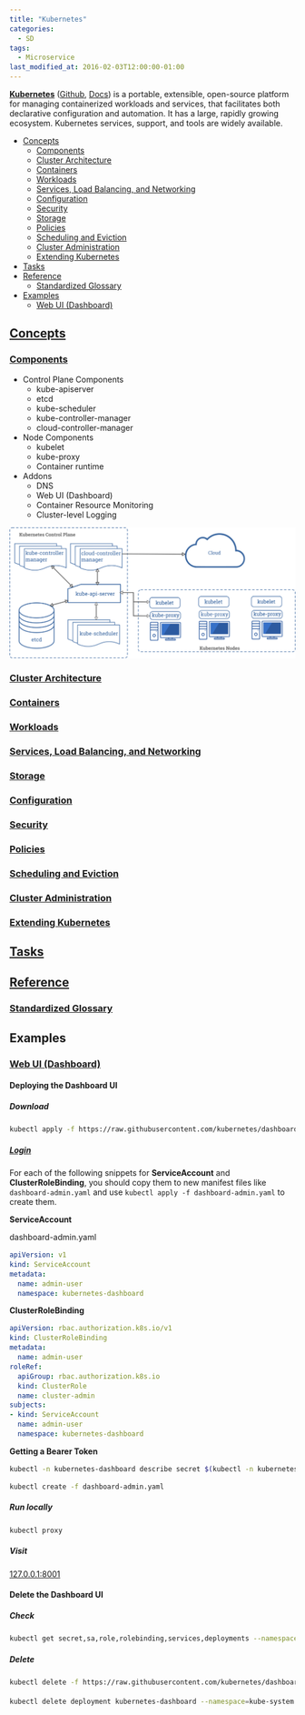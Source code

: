 ```yaml
---
title: "Kubernetes"
categories:
  - SD
tags:
  - Microservice
last_modified_at: 2016-02-03T12:00:00-01:00
---
```


**[Kubernetes](https://kubernetes.io)** ([Github](https://github.com/kubernetes/kubernetes), [Docs](https://kubernetes.io/docs/concepts/overview/components/)) is a portable, extensible, open-source platform for managing containerized workloads and services, that facilitates both declarative configuration and automation. It has a large, rapidly growing ecosystem. Kubernetes services, support, and tools are widely available.

- [Concepts](#concepts)
  - [Components](#components)
  - [Cluster Architecture](#cluster-architecture)
  - [Containers](#containers)
  - [Workloads](#workloads)
  - [Services, Load Balancing, and Networking](#services-load-balancing-and-networking)
  - [Configuration](#configuration)
  - [Security](#security)
  - [Storage](#storage)
  - [Policies](#policies)
  - [Scheduling and Eviction](#scheduling-and-eviction)
  - [Cluster Administration](#cluster-administration)
  - [Extending Kubernetes](#extending-kubernetes)
- [Tasks](#tasks)
- [Reference](#reference)
  - [Standardized Glossary](#standardized-glossary)
- [Examples](#examples)
  - [Web UI (Dashboard)](#web-ui-dashboard)

## [Concepts](https://kubernetes.io/docs/concepts/)

### [Components](https://kubernetes.io/docs/concepts/overview/components/)

- Control Plane Components
  - kube-apiserver
  - etcd
  - kube-scheduler
  - kube-controller-manager
  - cloud-controller-manager
- Node Components
  - kubelet
  - kube-proxy
  - Container runtime
- Addons
  - DNS
  - Web UI (Dashboard)
  - Container Resource Monitoring
  - Cluster-level Logging

![](/assets/images/posts/2016-02-03-Kubernetes/components.png)

### [Cluster Architecture](https://kubernetes.io/docs/concepts/architecture/)

### [Containers](https://kubernetes.io/docs/concepts/containers/)

### [Workloads](https://kubernetes.io/docs/concepts/workloads/)

### [Services, Load Balancing, and Networking](https://kubernetes.io/docs/concepts/services-networking/)

### [Storage](https://kubernetes.io/docs/concepts/storage/)

### [Configuration](https://kubernetes.io/docs/concepts/configuration/)

### [Security](https://kubernetes.io/docs/concepts/security/)

### [Policies](https://kubernetes.io/docs/concepts/policy/)

### [Scheduling and Eviction](https://kubernetes.io/docs/concepts/scheduling-eviction/)

### [Cluster Administration](https://kubernetes.io/docs/concepts/cluster-administration/)

### [Extending Kubernetes](https://kubernetes.io/docs/concepts/extend-kubernetes/)

## [Tasks](https://kubernetes.io/docs/tasks/)

## [Reference](https://kubernetes.io/docs/reference/)

### [Standardized Glossary](https://kubernetes.io/docs/reference/glossary/)

## Examples

### [Web UI (Dashboard)](https://kubernetes.io/docs/tasks/access-application-cluster/web-ui-dashboard/)

#### Deploying the Dashboard UI 

##### Download

```bash
kubectl apply -f https://raw.githubusercontent.com/kubernetes/dashboard/v2.0.0/aio/deploy/recommended.yaml
```

##### [Login](https://github.com/kubernetes/dashboard/blob/master/docs/user/access-control/creating-sample-user.md)

For each of the following snippets for **ServiceAccount** and **ClusterRoleBinding**, you should copy them to new manifest files like `dashboard-admin.yaml` and use `kubectl apply -f dashboard-admin.yaml` to create them.

**ServiceAccount**

dashboard-admin.yaml

```yaml
apiVersion: v1
kind: ServiceAccount
metadata:
  name: admin-user
  namespace: kubernetes-dashboard
```

**ClusterRoleBinding**

```yaml
apiVersion: rbac.authorization.k8s.io/v1
kind: ClusterRoleBinding
metadata:
  name: admin-user
roleRef:
  apiGroup: rbac.authorization.k8s.io
  kind: ClusterRole
  name: cluster-admin
subjects:
- kind: ServiceAccount
  name: admin-user
  namespace: kubernetes-dashboard
```

**Getting a Bearer Token**

```bash
kubectl -n kubernetes-dashboard describe secret $(kubectl -n kubernetes-dashboard get secret | grep admin-user | awk '{print $1}')
```

```bash
kubectl create -f dashboard-admin.yaml
```

##### Run locally

```bash
kubectl proxy
```

##### Visit

[127.0.0.1:8001](http://localhost:8001/api/v1/namespaces/kubernetes-dashboard/services/https:kubernetes-dashboard:/proxy/)

#### Delete the Dashboard UI

##### Check

```bash
kubectl get secret,sa,role,rolebinding,services,deployments --namespace=kube-system | grep dashboard
```

##### Delete

```bash
kubectl delete -f https://raw.githubusercontent.com/kubernetes/dashboard/master/aio/deploy/recommended.yaml

kubectl delete deployment kubernetes-dashboard --namespace=kube-system
```

